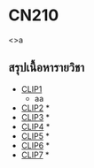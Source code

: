 # CN210
<>a
## สรุปเนื้อหารายวิชา
* [CLIP1](www.youtube.com)
  * aa
* [CLIP2]()
  *
* [CLIP3]()
  *
* [CLIP4]()
  *
* [CLIP5]()
  *
* [CLIP6]()
  *
* [CLIP7]()
  *
